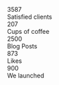 <!DOCTYPE html>
<html>
  <head>
    <meta charset="UTF-8" />
    <meta name="viewport" content="width=device-width, initial-scale=1.0" />
    <title>Мой сайт</title>
    <link rel="stylesheet" href="font-awesome-4.7.0" />
    <link rel="stylesheet" href="font-awesome-4.7.0\css\font-awesome.min.css" />
    <link rel="stylesheet" href="style.css" />
  </head>
  <body>
    <div class="box">
      <div class="container">
        <div class="box__inner">
          <div class="item">
            <i class="fa fa-id-badge" aria-hidden="true"></i>
            <div class="number">3587</div>
            <div class="text">Satisfied clients</div>
            <div class="line"></div>
          </div>
          <div class="item">
            <i class="fa fa-coffee" aria-hidden="true"></i>
            <div class="number">207</div>
            <div class="text">Cups of coffee</div>
            <div class="line"></div>
          </div>
          <div class="item">
            <i class="fa fa-comment-o" aria-hidden="true"></i>
            <div class="number">2500</div>
            <div class="text">Blog Posts</div>
            <div class="line"></div>
          </div>
          <div class="item">
            <i class="fa fa-heart-o" aria-hidden="true"></i>
            <div class="number">873</div>
            <div class="text">Likes</div>
            <div class="line"></div>
          </div>
          <div class="item">
            <i class="fa fa-cutlery" aria-hidden="true"></i>
            <div class="number">900</div>
            <div class="text">We launched</div>
            <div class="line"></div>
          </div>
        </div>
      </div>
    </div>
  </body>
</html>

